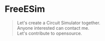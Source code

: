 # FreeESim

> Let's create a Circuit Simulator together.  
> Anyone interested can contact me.  
> Let's contribute to opensource.  

